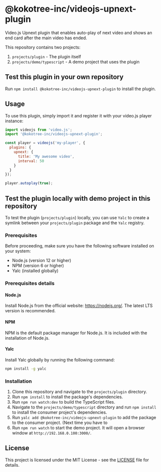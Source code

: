 # @kokotree-inc/videojs-upnext-plugin

Video.js Upnext plugin that enables auto-play of next video and shows an end card after the main video has ended.

This repository contains two projects:

1. `projects/plugin` - The plugin itself
2. `projects/demo/typescript` - A demo project that uses the plugin

## Test this plugin in your own repository

Run `npm install @kokotree-inc/videojs-upnext-plugin` to install the plugin.

## Usage

To use this plugin, simply import it and register it with your video.js player instance:

```javascript
import videojs from 'video.js';
import '@kokotree-inc/videojs-upnext-plugin';

const player = videojs('my-player', {
  plugins: {
    upnext: {
      title: 'My awesome video',
      interval: 50
    }
  }
});

player.autoplay(true);
```

## Test the plugin locally with demo project in this repository

To test the plugin (`projects/plugin`) locally, you can use `Yalc` to create a symlink between your `projects/plugin` package and the `Yalc` registry.

### Prerequisites

Before proceeding, make sure you have the following software installed on your system:

- Node.js (version 12 or higher)
- NPM (version 6 or higher)
- Yalc (installed globally)

### Prerequisites details

#### Node.js

Install Node.js from the official website: https://nodejs.org/. The latest LTS version is recommended.

#### NPM

NPM is the default package manager for Node.js. It is included with the installation of Node.js.

#### Yalc

Install Yalc globally by running the following command:

```bash
npm install -g yalc
```

### Installation

1. Clone this repository and navigate to the `projects/plugin` directory.
2. Run `npm install` to install the package's dependencies.
3. Run `npm run watch:dev` to build the TypeScript files.
4. Navigate to the `projects/demo/typescript` directory and run `npm install` to install the consumer project's dependencies.
5. Run `yalc add @kokotree-inc/videojs-upnext-plugin` to add the package to the consumer project. (Next time you have to
6. Run `npm run watch` to start the demo project. It will open a browser window at `http://192.168.0.100:3000/`.

## License

This project is licensed under the MIT License - see the [LICENSE](LICENSE) file for details.
